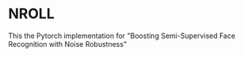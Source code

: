 # NROLL
This the Pytorch implementation for "Boosting Semi-Supervised Face Recognition with Noise Robustness"
